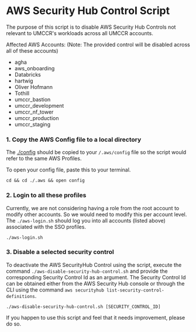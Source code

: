 # AWS Security Hub Control Script

The purpose of this script is to disable AWS Security Hub Controls not relevant to UMCCR's workloads across all UMCCR accounts.

Affected AWS Accounts:
(Note: The provided control will be disabled across all of these accounts)

- agha
- aws_onboarding
- Databricks
- hartwig
- Oliver Hofmann
- Tothill
- umccr_bastion
- umccr_development
- umccr_nf_tower
- umccr_production
- umccr_staging

### 1. Copy the AWS Config file to a local directory

The [./config](./config) should be copied to your `/.aws/config` file so the script would refer to the same AWS Profiles.

To open your config file, paste this to your terminal.

```#!/bin/bash
cd && cd ./.aws && open config
```

### 2. Login to all these profiles

Currently, we are not considering having a role from the root account to modify other accounts. So we would need
to modify this per account level. The `./aws-login.sh` should log you into all accounts (listed above) associated with
the SSO profiles.

```#!/bin/bash
./aws-login.sh
```

### 3. Disable a selected security control

To deactivate the AWS SecurityHub Control using the script, execute the command `./aws-disable-security-hub-control.sh`
and provide the corresponding Security Control Id as an argument. The Security Control Id can be obtained either from the AWS
Security Hub console or through the CLI using the command `aws securityhub list-security-control-definitions`.

```#!/bin/bash
./aws-disable-security-hub-control.sh [SECURITY_CONTROL_ID]
```


If you happen to use this script and feel that it needs improvement, please do so.
